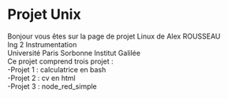 # Projet Unix
Bonjour vous êtes sur la page de projet Linux de Alex ROUSSEAU
<br />Ing 2 Instrumentation 
<br />Université Paris Sorbonne Institut Galilée
<br /> Ce projet comprend trois projet :
<br /> -Projet 1 : calculatrice en bash
<br /> -Projet 2 : cv en html
<br /> -Projet 3 : node_red_simple
